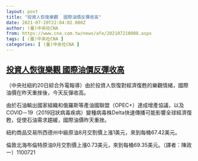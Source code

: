 ```yaml
---
layout: post
title: "投資人恢復樂觀  國際油價反彈收高"
date: 2021-07-20T22:04:02.000Z
author: (臺)中央社CNA
from: https://www.cna.com.tw/news/afe/202107210008.aspx
tags: [ (臺)中央社CNA ]
categories: [ (臺)中央社CNA ]
---
```

<!--1626818642000-->
[投資人恢復樂觀  國際油價反彈收高](https://www.cna.com.tw/news/afe/202107210008.aspx)
------

<div>
<div></div><div class="paragraph"><p>（中央社紐約20日綜合外電報導）由於投資人恢復對經濟復甦的樂觀情緒，國際油價在昨天重挫後，今天反彈收高。</p><p>由於石油輸出國家組織和俄羅斯等產油國聯盟（OPEC+）達成增產協議，以及COVID－19（2019冠狀病毒疾病）變種病毒株Delta快速傳播可能影響全球經濟復甦，促使石油需求趨緩，國際油價昨天重挫。</p><p>紐約商品交易所西德州中級原油8月交割價上漲1美元，來到每桶67.42美元。</p><p>倫敦北海布倫特原油9月交割價上漲0.73美元，來到每桶69.35美元。（譯者：陳政一）1100721</p></div>
</div>
